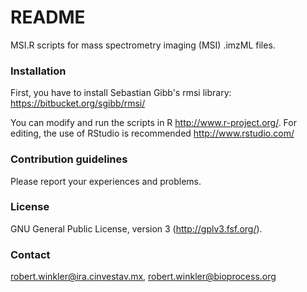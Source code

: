 # README #

MSI.R scripts for mass spectrometry imaging (MSI) .imzML files.

### Installation ###

First, you have to install Sebastian Gibb's rmsi library: https://bitbucket.org/sgibb/rmsi/

You can modify and run the scripts in R http://www.r-project.org/. For editing, the use of RStudio is recommended http://www.rstudio.com/

### Contribution guidelines ###

Please report your experiences and problems.

### License ###

GNU General Public License, version 3 (http://gplv3.fsf.org/).

### Contact ###

robert.winkler@ira.cinvestav.mx,
robert.winkler@bioprocess.org
